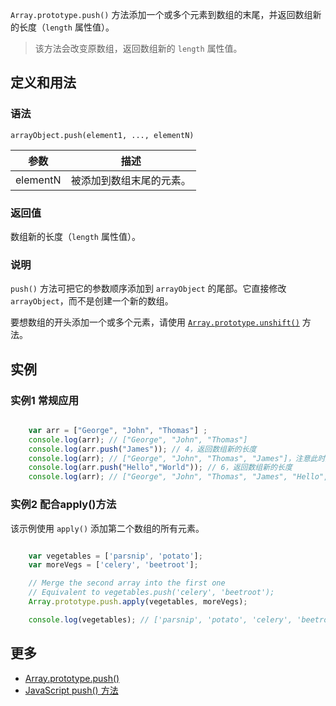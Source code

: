 `Array.prototype.push()` 方法添加一个或多个元素到数组的末尾，并返回数组新的长度（`length` 属性值）。

> 该方法会改变原数组，返回数组新的 `length` 属性值。

## 定义和用法

### 语法

`arrayObject.push(element1, ..., elementN)`

| 参数 | 描述 |
| --- | --- |
| elementN | 被添加到数组末尾的元素。 |

### 返回值

数组新的长度（`length` 属性值）。

### 说明

`push()` 方法可把它的参数顺序添加到 `arrayObject` 的尾部。它直接修改 `arrayObject`，而不是创建一个新的数组。

要想数组的开头添加一个或多个元素，请使用 [`Array.prototype.unshift()`](array-prototype-unshift.html) 方法。

## 实例

### 实例1 常规应用

```javascript

    var arr = ["George", "John", "Thomas"] ;
    console.log(arr); // ["George", "John", "Thomas"] 
    console.log(arr.push("James")); // 4，返回数组新的长度
    console.log(arr); // ["George", "John", "Thomas", "James"]，注意此时数组发生了变化
    console.log(arr.push("Hello","World")); // 6，返回数组新的长度
    console.log(arr); // ["George", "John", "Thomas", "James", "Hello", "World"]，注意此时数组发生了变化

```

### 实例2 配合apply()方法

该示例使用 `apply()` 添加第二个数组的所有元素。

```javascript

    var vegetables = ['parsnip', 'potato'];
    var moreVegs = ['celery', 'beetroot'];

    // Merge the second array into the first one
    // Equivalent to vegetables.push('celery', 'beetroot');
    Array.prototype.push.apply(vegetables, moreVegs);

    console.log(vegetables); // ['parsnip', 'potato', 'celery', 'beetroot']

```

## 更多

*   [Array.prototype.push()](https://developer.mozilla.org/zh-CN/docs/Web/JavaScript/Reference/Global_Objects/Array/push)
*   [JavaScript push() 方法](http://www.w3school.com.cn/jsref/jsref_push.asp)